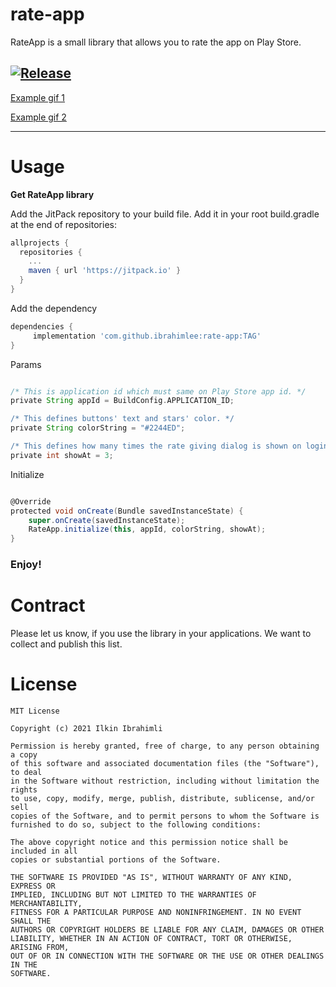 # rate-app
RateApp is a small library that allows you to rate the app on Play Store.

[![Release](https://jitpack.io/v/ibrahimlee/rate-app.svg)](https://jitpack.io/#ibrahimlee/rate-app)
---

[Example gif 1](https://i.imgur.com/7S5qqSy.gifv)

[Example gif 2](https://i.imgur.com/hKWqyl1.gif)

-----
# Usage
**Get RateApp library**

Add the JitPack repository to your build file.
Add it in your root build.gradle at the end of repositories:
```groovy
allprojects {
  repositories {
    ...
    maven { url 'https://jitpack.io' }
  }
}
```

Add the dependency
```groovy
dependencies {
     implementation 'com.github.ibrahimlee:rate-app:TAG'
}
```

Params
```groovy

/* This is application id which must same on Play Store app id. */
private String appId = BuildConfig.APPLICATION_ID;

/* This defines buttons' text and stars' color. */
private String colorString = "#2244ED";

/* This defines how many times the rate giving dialog is shown on login. */
private int showAt = 3;

```

Initialize
```groovy

@Override
protected void onCreate(Bundle savedInstanceState) {
    super.onCreate(savedInstanceState);
    RateApp.initialize(this, appId, colorString, showAt);
}

```

### Enjoy!

# Contract

Please let us know, if you use the library in your applications. 
We want to collect and publish this list.

# License

    MIT License

    Copyright (c) 2021 Ilkin Ibrahimli

    Permission is hereby granted, free of charge, to any person obtaining a copy
    of this software and associated documentation files (the "Software"), to deal
    in the Software without restriction, including without limitation the rights
    to use, copy, modify, merge, publish, distribute, sublicense, and/or sell
    copies of the Software, and to permit persons to whom the Software is
    furnished to do so, subject to the following conditions:

    The above copyright notice and this permission notice shall be included in all
    copies or substantial portions of the Software.

    THE SOFTWARE IS PROVIDED "AS IS", WITHOUT WARRANTY OF ANY KIND, EXPRESS OR
    IMPLIED, INCLUDING BUT NOT LIMITED TO THE WARRANTIES OF MERCHANTABILITY,
    FITNESS FOR A PARTICULAR PURPOSE AND NONINFRINGEMENT. IN NO EVENT SHALL THE
    AUTHORS OR COPYRIGHT HOLDERS BE LIABLE FOR ANY CLAIM, DAMAGES OR OTHER
    LIABILITY, WHETHER IN AN ACTION OF CONTRACT, TORT OR OTHERWISE, ARISING FROM,
    OUT OF OR IN CONNECTION WITH THE SOFTWARE OR THE USE OR OTHER DEALINGS IN THE
    SOFTWARE.
